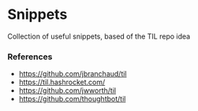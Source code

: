 # Snippets
Collection of useful snippets, based of the TIL repo idea

### References

- https://github.com/jbranchaud/til
- https://til.hashrocket.com/
- https://github.com/jwworth/til
- https://github.com/thoughtbot/til
